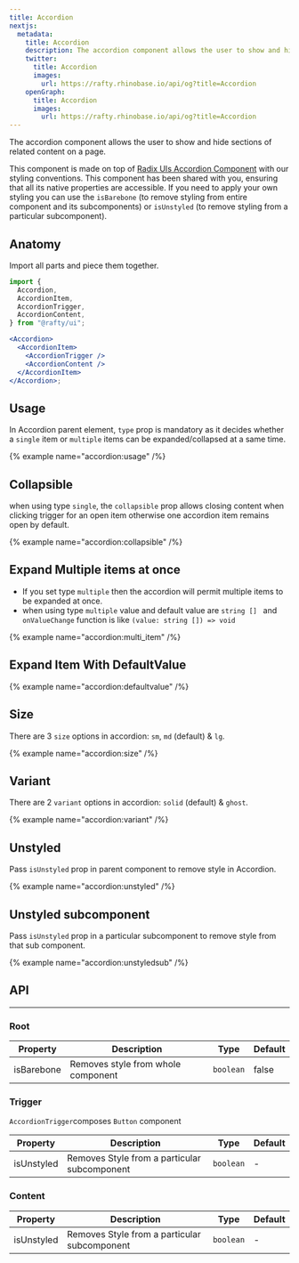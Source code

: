 ```yaml
---
title: Accordion
nextjs:
  metadata:
    title: Accordion
    description: The accordion component allows the user to show and hide sections of related content on a page.
    twitter:
      title: Accordion
      images:
        url: https://rafty.rhinobase.io/api/og?title=Accordion
    openGraph:
      title: Accordion
      images:
        url: https://rafty.rhinobase.io/api/og?title=Accordion
---
```


The accordion component allows the user to show and hide sections of related content on a page.

This component is made on top of [Radix UIs Accordion Component](https://www.radix-ui.com/primitives/docs/components/accordion) with our styling conventions. This component has been shared with you, ensuring that all its native properties are accessible. If you need to apply your own styling you can use the `isBarebone` (to remove styling from entire component and its subcomponents) or `isUnstyled` (to remove styling from a particular subcomponent).

## Anatomy

Import all parts and piece them together.

```jsx
import {
  Accordion,
  AccordionItem,
  AccordionTrigger,
  AccordionContent,
} from "@rafty/ui";

<Accordion>
  <AccordionItem>
    <AccordionTrigger />
    <AccordionContent />
  </AccordionItem>
</Accordion>;
```

## Usage

In Accordion parent element, `type` prop is mandatory as it decides whether a `single` item or `multiple` items can be expanded/collapsed at a same time.

{% example name="accordion:usage" /%}

## Collapsible

when using type `single`, the `collapsible` prop allows closing content when clicking trigger for an open item otherwise one accordion item remains open by default.

{% example name="accordion:collapsible" /%}

## Expand Multiple items at once

- If you set type `multiple` then the accordion will permit multiple items to be expanded at once.
- when using type `multiple` value and default value are `string [] ` and `onValueChange` function is like `(value: string []) => void`

{% example name="accordion:multi_item" /%}

## Expand Item With DefaultValue

{% example name="accordion:defaultvalue" /%}

## Size

There are 3 `size` options in accordion: `sm`, `md` (default) & `lg`.

{% example name="accordion:size" /%}

## Variant

There are 2 `variant` options in accordion: `solid` (default) & `ghost`.

{% example name="accordion:variant" /%}

## Unstyled

Pass `isUnstyled` prop in parent component to remove style in Accordion.

{% example name="accordion:unstyled" /%}

## Unstyled subcomponent

Pass `isUnstyled` prop in a particular subcomponent to remove style from that sub component.

{% example name="accordion:unstyledsub" /%}

## API

---

### Root

| Property   | Description                        | Type      | Default |
| ---------- | ---------------------------------- | --------- | ------- |
| isBarebone | Removes style from whole component | `boolean` | false   |

### Trigger

`AccordionTrigger`composes `Button` component

| Property   | Description                                  | Type      | Default |
| ---------- | -------------------------------------------- | --------- | ------- |
| isUnstyled | Removes Style from a particular subcomponent | `boolean` | -       |

### Content

| Property   | Description                                  | Type      | Default |
| ---------- | -------------------------------------------- | --------- | ------- |
| isUnstyled | Removes Style from a particular subcomponent | `boolean` | -       |
